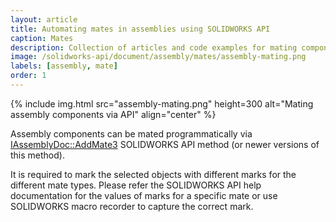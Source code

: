 ```yaml
---
layout: article
title: Automating mates in assemblies using SOLIDWORKS API
caption: Mates
description: Collection of articles and code examples for mating components in the assembly
image: /solidworks-api/document/assembly/mates/assembly-mating.png
labels: [assembly, mate]
order: 1
---
```

{% include img.html src="assembly-mating.png" height=300 alt="Mating assembly components via API" align="center" %}

Assembly components can be mated programmatically via [IAssemblyDoc::AddMate3](http://help.solidworks.com/2012/english/api/sldworksapi/SOLIDWORKS.Interop.sldworks~SOLIDWORKS.Interop.sldworks.IAssemblyDoc~AddMate3.html) SOLIDWORKS API method (or newer versions of this method).

It is required to mark the selected objects with different marks for the different mate types. Please refer the SOLIDWORKS API help documentation for the values of marks for a specific mate or use SOLIDWORKS macro recorder to capture the correct mark.
